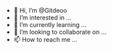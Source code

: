- 👋 Hi, I’m @Gitdeoo
- 👀 I’m interested in ...
- 🌱 I’m currently learning ...
- 💞️ I’m looking to collaborate on ...
- 📫 How to reach me ...

<!---
Gitdeoo/Gitdeoo is a ✨ special ✨ repository because its `README.md` (this file) appears on your GitHub profile.
You can click the Preview link to take a look at your changes.
--->
